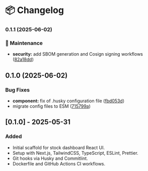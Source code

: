 # 📦 Changelog
### 0.1.1 (2025-06-02)


### 🧹 Maintenance

* **security:** add SBOM generation and Cosign signing workflows ([82a18dd](https://github.com/finsite/stock-dashboard-ui/commit/82a18dda495679478e11e3a7214ff7e46448cbe6))

## 0.1.0 (2025-06-02)

### Bug Fixes

- **component:** fix of .husky configuration file ([fbd053d](https://github.com/finsite/stock-dashboard-ui/commit/fbd053da77b130a099b30605196f63434bdff86a))
- migrate config files to ESM ([715799a](https://github.com/finsite/stock-dashboard-ui/commit/715799a04471f2c60886df8288b7d982fc2dfe1c))

## [0.1.0] - 2025-05-31

### Added

- Initial scaffold for stock dashboard React UI.
- Setup with Next.js, TailwindCSS, TypeScript, ESLint, Prettier.
- Git hooks via Husky and Commitlint.
- Dockerfile and GitHub Actions CI workflows.
